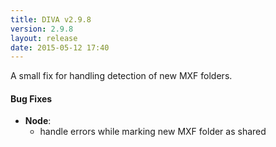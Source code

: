 ```yaml
---
title: DIVA v2.9.8
version: 2.9.8
layout: release
date: 2015-05-12 17:40
---
```


A small fix for handling detection of new MXF folders.


#### Bug Fixes

- **Node**:
  - handle errors while marking new MXF folder as shared
